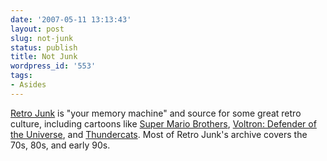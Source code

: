 ```yaml
---
date: '2007-05-11 13:13:43'
layout: post
slug: not-junk
status: publish
title: Not Junk
wordpress_id: '553'
tags:
- Asides
---
```


[Retro Junk](http://www.retrojunk.com/) is "your memory machine" and source for some great retro culture, including cartoons like [Super Mario Brothers](http://www.retrojunk.com/details_articles/726/), [Voltron: Defender of the Universe](http://www.retrojunk.com/details_tvshows/133-voltron-defender-of-the-universe/), and [Thundercats](http://www.retrojunk.com/details_tvshows/8-thundercats/). Most of Retro Junk's archive covers the 70s, 80s, and early 90s.
